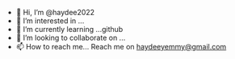 - 👋 Hi, I’m @haydee2022
- 👀 I’m interested in ...
- 🌱 I’m currently learning ...github
- 💞️ I’m looking to collaborate on ...
- 📫 How to reach me... Reach me on haydeeyemmy@gmail.com

<!---
haydee2022/haydee2022 is a ✨ special ✨ repository because its `README.md` (this file) appears on your GitHub profile.
You can click the Preview link to take a look at your changes.
--->
